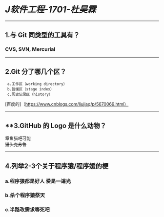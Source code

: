 # ***J软件工程-1701-杜昊霖***
  ***
## **1.与 Git 同类型的工具有？**
### CVS, SVN, Mercurial
***
## **2.Git 分了哪几个区？**
     a.工作区（working directory） 
     b.暂缓区（stage index） 
     c.历史记录区（history） 
   [百度的]（https://www.cnblogs.com/liujiaq/p/5670069.html）
***
## **3.GitHub 的 Logo 是什么动物？
   章鱼猫吧可能   
  ~~猫头克苏鲁~~
***
## **4.列举2-3个关于程序猿/程序媛的梗**
###    a.程序猿都是好人 ~~爱是一道光~~
###    b.杀个程序猿祭天
###    c.半路改需求等死吧
